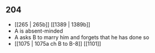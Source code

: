 ## 204
- [[265 | 265b]] [[1389 | 1389b]] 
- A is absent-minded
- A asks B to marry him and forgets that he has done so
- [[1075 | 1075a ch B to B-8]] [[1101]] 


